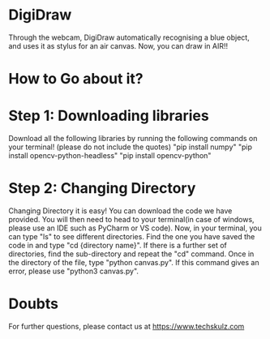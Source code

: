 # DigiDraw
Through the webcam, DigiDraw automatically recognising a blue object, and uses it as stylus for an air canvas. Now, you can draw in AIR!!
# How to Go about it?
# Step 1: Downloading libraries
Download all the following libraries by running the following commands on your terminal! (please do not include the quotes)
"pip install numpy"
"pip install opencv-python-headless"
"pip install opencv-python"
# Step 2: Changing Directory
Changing Directory it is easy! You can download the code we have provided. You will then need to head to your terminal(in case of windows, please use an IDE such as PyCharm or VS code). Now, in your terminal, you can type "ls" to see different directories. Find the one you have saved the code in and type "cd {directory name}". If there is a further set of directories, find the sub-directory and repeat the "cd" command. Once in the directory of the file, type "python canvas.py". If this command gives an error, please use "python3 canvas.py".
# Doubts
For further questions, please contact us at https://www.techskulz.com
